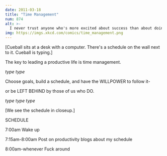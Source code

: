 ```yaml
---
date: 2011-03-18
title: "Time Management"
num: 874
alt: >-
  I never trust anyone who's more excited about success than about doing the thing they want to be successful at.
img: https://imgs.xkcd.com/comics/time_management.png
---
```

[Cueball sits at a desk with a computer. There's a schedule on the wall next to it. Cueball is typing.]

The key to leading a productive life is time management.

*type type*

Choose goals, build a schedule, and have the WILLPOWER to follow it-

or be LEFT BEHIND by those of us who DO.

*type type type*

[We see the schedule in closeup.]

SCHEDULE

7:00am Wake up

7:15am-8:00am Post on productivity blogs about my schedule

8:00am-whenever Fuck around